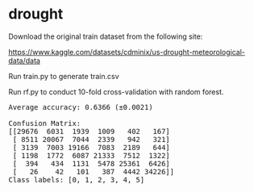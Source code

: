 # drought
Download the original train dataset from the following site:

https://www.kaggle.com/datasets/cdminix/us-drought-meteorological-data/data

Run train.py to generate train.csv

Run rf.py to conduct 10-fold cross-validation with random forest.
<pre>
Average accuracy: 0.6366 (±0.0021)

Confusion Matrix:
[[29676  6031  1939  1009   402   167]
 [ 8511 20067  7044  2339   942   321]
 [ 3139  7003 19166  7083  2189   644]
 [ 1198  1772  6087 21333  7512  1322]
 [  394   434  1131  5478 25361  6426]
 [   26    42   101   387  4442 34226]]
Class labels: [0, 1, 2, 3, 4, 5]
</pre>
